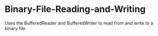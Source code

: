 # Binary-File-Reading-and-Writing
Uses the BufferedReader and BufferedWriter to read from and write to a binary file.
